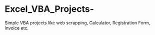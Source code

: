 # Excel_VBA_Projects-
Simple VBA projects like web scrapping, Calculator, Registration Form, Invoice etc.
